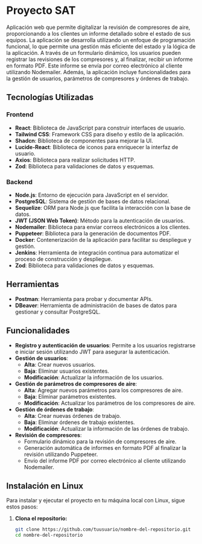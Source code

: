 # Proyecto SAT

Aplicación web que permite digitalizar la revisión de compresores de aire, proporcionando a los clientes un informe detallado sobre el estado de sus equipos. La aplicación se desarrolla utilizando un enfoque de programación funcional, lo que permite una gestión más eficiente del estado y la lógica de la aplicación. A través de un formulario dinámico, los usuarios pueden registrar las revisiones de los compresores y, al finalizar, recibir un informe en formato PDF. Este informe se envía por correo electrónico al cliente utilizando Nodemailer. Además, la aplicación incluye funcionalidades para la gestión de usuarios, parámetros de compresores y órdenes de trabajo.

## Tecnologías Utilizadas

### Frontend

- **React**: Biblioteca de JavaScript para construir interfaces de usuario.
- **Tailwind CSS**: Framework CSS para diseño y estilo de la aplicación.
- **Shadcn**: Biblioteca de componentes para mejorar la UI.
- **Lucide-React**: Biblioteca de iconos para enriquecer la interfaz de usuario.
- **Axios**: Biblioteca para realizar solicitudes HTTP.
- **Zod**: Biblioteca para validaciones de datos y esquemas.

### Backend

- **Node.js**: Entorno de ejecución para JavaScript en el servidor.
- **PostgreSQL**: Sistema de gestión de bases de datos relacional.
- **Sequelize**: ORM para Node.js que facilita la interacción con la base de datos.
- **JWT (JSON Web Token)**: Método para la autenticación de usuarios.
- **Nodemailer**: Biblioteca para enviar correos electrónicos a los clientes.
- **Puppeteer**: Biblioteca para la generación de documentos PDF.
- **Docker**: Contenerización de la aplicación para facilitar su despliegue y gestión.
- **Jenkins**: Herramienta de integración continua para automatizar el proceso de construcción y despliegue.
- **Zod**: Biblioteca para validaciones de datos y esquemas.

## Herramientas

- **Postman**: Herramienta para probar y documentar APIs.
- **DBeaver**: Herramienta de administración de bases de datos para gestionar y consultar PostgreSQL.

## Funcionalidades

- **Registro y autenticación de usuarios**: Permite a los usuarios registrarse e iniciar sesión utilizando JWT para asegurar la autenticación.
- **Gestión de usuarios**:
  - **Alta**: Crear nuevos usuarios.
  - **Baja**: Eliminar usuarios existentes.
  - **Modificación**: Actualizar la información de los usuarios.
- **Gestión de parámetros de compresores de aire**:
  - **Alta**: Agregar nuevos parámetros para los compresores de aire.
  - **Baja**: Eliminar parámetros existentes.
  - **Modificación**: Actualizar los parámetros de los compresores de aire.
- **Gestión de órdenes de trabajo**:
  - **Alta**: Crear nuevas órdenes de trabajo.
  - **Baja**: Eliminar órdenes de trabajo existentes.
  - **Modificación**: Actualizar la información de las órdenes de trabajo.
- **Revisión de compresores**:
  - Formulario dinámico para la revisión de compresores de aire.
  - Generación automática de informes en formato PDF al finalizar la revisión utilizando Puppeteer.
  - Envío del informe PDF por correo electrónico al cliente utilizando Nodemailer.

## Instalación en Linux

Para instalar y ejecutar el proyecto en tu máquina local con Linux, sigue estos pasos:

1. **Clona el repositorio:**

   ```bash
   git clone https://github.com/tuusuario/nombre-del-repositorio.git
   cd nombre-del-repositorio
